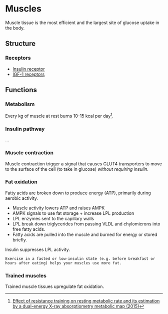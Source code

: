 # Muscles

Muscle tissue is the most efficient and the largest site of glucose uptake in the body.

## Structure

### Receptors

- [Insulin receptor]()
- [IGF-1 receptors]()

## Functions

### Metabolism

Every kg of muscle at rest burns 10-15 kcal per day[^1]. 

### Insulin pathway

...

### Muscle contraction

Muscle contraction trigger a signal that causes GLUT4 transporters to move to the surface of the cell (to take in glucose) _without requiring insulin_.

### Fat oxidation

Fatty acids are broken down to produce energy (ATP), primarily during aerobic activity.

* Muscle activity lowers ATP and raises AMPK
* AMPK signals to use fat storage + increase LPL production
* LPL enzymes sent to the capillary walls
* LPL break down triglycerides from passing VLDL and chylomicrons into free fatty acids.
* Fatty acids are pulled into the muscle and burned for energy or stored briefly.

Insulin suppresses LPL activity.

~~~admonish tip
Exercise in a fasted or low-insulin state (e.g. before breakfast or hours after eating) helps your muscles use more fat.
~~~

### Trained muscles

Trained muscle tissues upregulate fat oxidation.

[^1]: [Effect of resistance training on resting metabolic rate and its estimation by a dual-energy X-ray absorptiometry metabolic map (2015)](https://www.nature.com/articles/ejcn2014216?utm_source=chatgpt.com)
